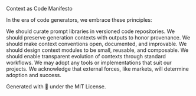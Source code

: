 Context as Code Manifesto

In the era of code generators, we embrace these principles:

We should curate prompt libraries in versioned code repositories.
We should preserve generation contexts with outputs to honor provenance.
We should make context conventions open, documented, and improvable.
We should design context modules to be small, reusable, and composable.
We should enable transparent evolution of contexts through standard workflows.
We may adopt any tools or implementations that suit our projects.
We acknowledge that external forces, like markets, will determine adoption and success.

Generated with 🩶 under the MIT License.
